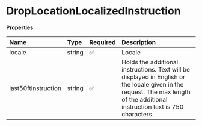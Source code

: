 # DropLocationLocalizedInstruction

**Properties**

| Name                | Type   | Required | Description                                                                                                                                                                   |
| :------------------ | :----- | :------- | :---------------------------------------------------------------------------------------------------------------------------------------------------------------------------- |
| locale              | string | ✅       | Locale                                                                                                                                                                        |
| last50ftInstruction | string | ✅       | Holds the additional instructions. Text will be displayed in English or the locale given in the request. The max length of the additional instruction text is 750 characters. |

<!-- This file was generated by liblab | https://liblab.com/ -->

